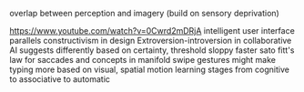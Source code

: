 ---
---

overlap between perception and imagery (build on sensory deprivation)

https://www.youtube.com/watch?v=0Cwrd2mDRjA
intelligent user interface parallels constructivism in design
Extroversion-introversion in collaborative AI suggests differently based on certainty, threshold
sloppy faster sato
fitt's law for saccades and concepts in manifold
swipe gestures might make typing more based on visual, spatial motion
learning stages from cognitive to associative to automatic